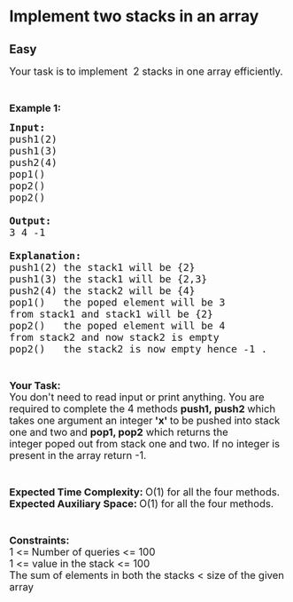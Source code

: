 # Implement two stacks in an array
## Easy 
<div class="problem-statement" style="user-select: auto;">
                <p style="user-select: auto;"></p><p style="user-select: auto;"><span style="font-size: 18px; user-select: auto;">Your task is to implement&nbsp;&nbsp;2 stacks in one array efficiently.</span></p>

<p style="user-select: auto;">&nbsp;</p>

<p style="user-select: auto;"><span style="font-size: 18px; user-select: auto;"><strong style="user-select: auto;">Example 1:</strong></span></p>

<pre style="user-select: auto;"><span style="font-size: 18px; user-select: auto;"><strong style="user-select: auto;">Input:
</strong>push1(2)
push1(3)
push2(4)
pop1()
pop2()<strong style="user-select: auto;">
</strong>pop2()

<strong style="user-select: auto;">Output:
</strong>3 4 -1<strong style="user-select: auto;">

Explanation:
</strong>push1(2) the stack1&nbsp;will be {2}
push1(3) the stack1&nbsp;will be {2,3}
push2(4) the stack2 will be {4}
pop1() &nbsp; the&nbsp;poped element will be 3&nbsp;
from stack1 and stack1 will be {2}
pop2() &nbsp; the poped element will be 4&nbsp;
from stack2 and now stack2 is empty
pop2()&nbsp;  the stack2 is now empty hence -1 .</span></pre>

<p style="user-select: auto;">&nbsp;</p>

<p style="user-select: auto;"><strong style="user-select: auto;"><span style="font-size: 18px; user-select: auto;">Your Task:</span></strong><br style="user-select: auto;">
<span style="font-size: 18px; user-select: auto;">You don't need to read input or print anything.&nbsp;You are required to complete the 4&nbsp;methods&nbsp;<strong style="user-select: auto;">push1,&nbsp;push2&nbsp;</strong>which takes one argument an integer<strong style="user-select: auto;"> 'x' </strong>to be pushed into stack one and two<strong style="user-select: auto;">&nbsp;</strong>and&nbsp;<strong style="user-select: auto;">pop1, pop2</strong>&nbsp;which returns the integer&nbsp;poped out from stack one and two. If no integer is present in the array return -1.</span></p>

<p style="user-select: auto;">&nbsp;</p>

<p style="user-select: auto;"><span style="font-size: 18px; user-select: auto;"><strong style="user-select: auto;">Expected Time Complexity:&nbsp;</strong>O(1) for all the four methods.<br style="user-select: auto;">
<strong style="user-select: auto;">Expected Auxiliary Space:&nbsp;</strong>O(1) for all the four methods.</span></p>

<p style="user-select: auto;">&nbsp;</p>

<p style="user-select: auto;"><span style="font-size: 18px; user-select: auto;"><strong style="user-select: auto;">Constraints:</strong><br style="user-select: auto;">
1 &lt;=<strong style="user-select: auto;"> </strong>Number of queries &lt;= 100<br style="user-select: auto;">
1 &lt;= value in the stack&nbsp;&lt;= 100</span><br style="user-select: auto;">
<span style="font-size: 18px; user-select: auto;">The sum of elements in both the stacks &lt; size of the given array</span></p>
 <p style="user-select: auto;"></p>
            </div>